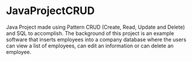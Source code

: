 # JavaProjectCRUD

Java Project made using Pattern CRUD (Create, Read, Update and Delete) and SQL to accomplish.
The background of this project is an example software that inserts employees into a company database where the users can
view a list of employees, can edit an information or can delete an employee.
